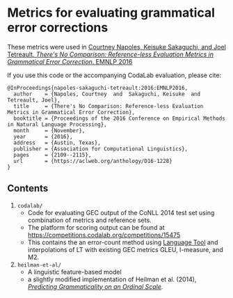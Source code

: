 # Metrics for evaluating grammatical error corrections

These metrics were used in
[Courtney Napoles, Keisuke Sakaguchi, and Joel Tetreault. _There's No Comparison: Reference-less Evaluation Metrics in Grammatical Error Correction_. EMNLP 2016](https://www.aclweb.org/anthology/D/D16/D16-1228.pdf)

If you use this code or the accompanying CodaLab evaluation, please cite:
```
@InProceedings{napoles-sakaguchi-tetreault:2016:EMNLP2016,
  author    = {Napoles, Courtney  and  Sakaguchi, Keisuke  and  Tetreault, Joel},
  title     = {There's No Comparison: Reference-less Evaluation Metrics in Grammatical Error Correction},
  booktitle = {Proceedings of the 2016 Conference on Empirical Methods in Natural Language Processing},
  month     = {November},
  year      = {2016},
  address   = {Austin, Texas},
  publisher = {Association for Computational Linguistics},
  pages     = {2109--2115},
  url       = {https://aclweb.org/anthology/D16-1228}
}
```

## Contents

1. `codalab/`
   - Code for evaluating GEC output of the CoNLL 2014 test set using combination of metrics and reference sets.
   - The platform for scoring output can be found at https://competitions.codalab.org/competitions/15475
   - This contains the an error-count method using [Language Tool](https://languagetool.org/) and interpolations of LT with existing GEC metrics GLEU, I-measure, and M2.
2. `heilman-et-al/`
   -  A linguistic feature-based model
   - a slightly modified implementation of Heilman et al. (2014), [*Predicting Grammaticality on an Ordinal Scale*](http://www.aclweb.org/anthology/P14-2029).